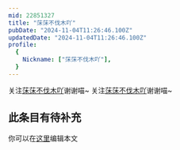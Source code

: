 ```yaml
---
mid: 22851327
title: "莯莯不伐木吖"
pubDate: "2024-11-04T11:26:46.100Z"
updatedDate: "2024-11-04T11:26:46.100Z"
profile:
  {
    Nickname: ["莯莯不伐木吖"],
  }
---
```


关注[莯莯不伐木吖](https://space.bilibili.com/22851327)谢谢喵~ 关注[莯莯不伐木吖](https://space.bilibili.com/22851327)谢谢喵~

## 此条目有待补充
你可以在[这里](https://github.com/Yuhanawa/VTuber.ICU-Content/edit/master/v/莯莯不伐木吖/index.md)编辑本文
